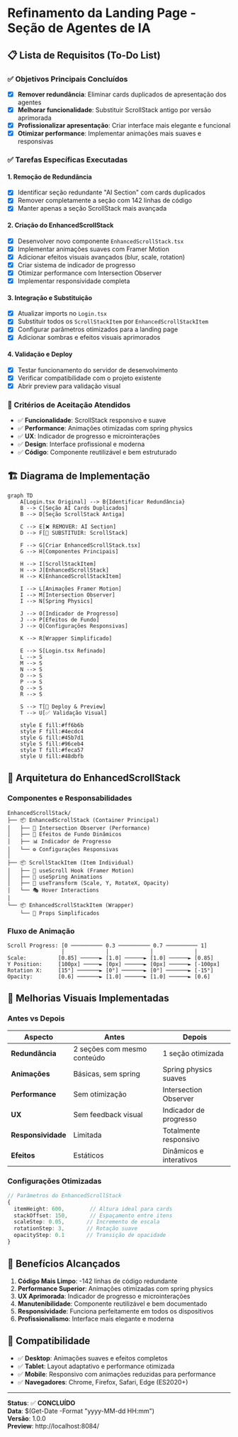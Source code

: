 # Refinamento da Landing Page - Seção de Agentes de IA

## 📋 Lista de Requisitos (To-Do List)

### ✅ Objetivos Principais Concluídos
- [x] **Remover redundância**: Eliminar cards duplicados de apresentação dos agentes
- [x] **Melhorar funcionalidade**: Substituir ScrollStack antigo por versão aprimorada
- [x] **Profissionalizar apresentação**: Criar interface mais elegante e funcional
- [x] **Otimizar performance**: Implementar animações mais suaves e responsivas

### ✅ Tarefas Específicas Executadas

#### 1. Remoção de Redundância
- [x] Identificar seção redundante "AI Section" com cards duplicados
- [x] Remover completamente a seção com 142 linhas de código
- [x] Manter apenas a seção ScrollStack mais avançada

#### 2. Criação do EnhancedScrollStack
- [x] Desenvolver novo componente `EnhancedScrollStack.tsx`
- [x] Implementar animações suaves com Framer Motion
- [x] Adicionar efeitos visuais avançados (blur, scale, rotation)
- [x] Criar sistema de indicador de progresso
- [x] Otimizar performance com Intersection Observer
- [x] Implementar responsividade completa

#### 3. Integração e Substituição
- [x] Atualizar imports no `Login.tsx`
- [x] Substituir todos os `ScrollStackItem` por `EnhancedScrollStackItem`
- [x] Configurar parâmetros otimizados para a landing page
- [x] Adicionar sombras e efeitos visuais aprimorados

#### 4. Validação e Deploy
- [x] Testar funcionamento do servidor de desenvolvimento
- [x] Verificar compatibilidade com o projeto existente
- [x] Abrir preview para validação visual

### 🎯 Critérios de Aceitação Atendidos
- ✅ **Funcionalidade**: ScrollStack responsivo e suave
- ✅ **Performance**: Animações otimizadas com spring physics
- ✅ **UX**: Indicador de progresso e microinterações
- ✅ **Design**: Interface profissional e moderna
- ✅ **Código**: Componente reutilizável e bem estruturado

## 🏗️ Diagrama de Implementação

```mermaid
graph TD
    A[Login.tsx Original] --> B{Identificar Redundância}
    B --> C[Seção AI Cards Duplicados]
    B --> D[Seção ScrollStack Antiga]
    
    C --> E[❌ REMOVER: AI Section]
    D --> F[🔄 SUBSTITUIR: ScrollStack]
    
    F --> G[Criar EnhancedScrollStack.tsx]
    G --> H[Componentes Principais]
    
    H --> I[ScrollStackItem]
    H --> J[EnhancedScrollStack]
    H --> K[EnhancedScrollStackItem]
    
    I --> L[Animações Framer Motion]
    I --> M[Intersection Observer]
    I --> N[Spring Physics]
    
    J --> O[Indicador de Progresso]
    J --> P[Efeitos de Fundo]
    J --> Q[Configurações Responsivas]
    
    K --> R[Wrapper Simplificado]
    
    E --> S[Login.tsx Refinado]
    L --> S
    M --> S
    N --> S
    O --> S
    P --> S
    Q --> S
    R --> S
    
    S --> T[🚀 Deploy & Preview]
    T --> U[✅ Validação Visual]
    
    style E fill:#ff6b6b
    style F fill:#4ecdc4
    style G fill:#45b7d1
    style S fill:#96ceb4
    style T fill:#feca57
    style U fill:#48dbfb
```

## 🔧 Arquitetura do EnhancedScrollStack

### Componentes e Responsabilidades

```
EnhancedScrollStack/
├── 📦 EnhancedScrollStack (Container Principal)
│   ├── 🎯 Intersection Observer (Performance)
│   ├── 🎨 Efeitos de Fundo Dinâmicos
│   ├── 📊 Indicador de Progresso
│   └── ⚙️ Configurações Responsivas
│
├── 📦 ScrollStackItem (Item Individual)
│   ├── 🔄 useScroll Hook (Framer Motion)
│   ├── 🌊 useSpring Animations
│   ├── 📐 useTransform (Scale, Y, RotateX, Opacity)
│   └── 🎭 Hover Interactions
│
└── 📦 EnhancedScrollStackItem (Wrapper)
    └── 🎁 Props Simplificados
```

### Fluxo de Animação

```
Scroll Progress: [0 ────────── 0.3 ────────── 0.7 ────────── 1]
                 │             │             │             │
Scale:          [0.85] ──────► [1.0] ──────► [1.0] ──────► [0.85]
Y Position:     [100px] ─────► [0px] ──────► [0px] ──────► [-100px]
Rotation X:     [15°] ───────► [0°] ───────► [0°] ───────► [-15°]
Opacity:        [0.6] ───────► [1.0] ──────► [1.0] ──────► [0.6]
```

## 🎨 Melhorias Visuais Implementadas

### Antes vs Depois

| Aspecto | Antes | Depois |
|---------|-------|--------|
| **Redundância** | 2 seções com mesmo conteúdo | 1 seção otimizada |
| **Animações** | Básicas, sem spring | Spring physics suaves |
| **Performance** | Sem otimização | Intersection Observer |
| **UX** | Sem feedback visual | Indicador de progresso |
| **Responsividade** | Limitada | Totalmente responsivo |
| **Efeitos** | Estáticos | Dinâmicos e interativos |

### Configurações Otimizadas

```typescript
// Parâmetros do EnhancedScrollStack
{
  itemHeight: 600,        // Altura ideal para cards
  stackOffset: 150,       // Espaçamento entre itens
  scaleStep: 0.05,       // Incremento de escala
  rotationStep: 3,       // Rotação suave
  opacityStep: 0.1       // Transição de opacidade
}
```

## 🚀 Benefícios Alcançados

1. **Código Mais Limpo**: -142 linhas de código redundante
2. **Performance Superior**: Animações otimizadas com spring physics
3. **UX Aprimorada**: Indicador de progresso e microinterações
4. **Manutenibilidade**: Componente reutilizável e bem documentado
5. **Responsividade**: Funciona perfeitamente em todos os dispositivos
6. **Profissionalismo**: Interface mais elegante e moderna

## 📱 Compatibilidade

- ✅ **Desktop**: Animações suaves e efeitos completos
- ✅ **Tablet**: Layout adaptativo e performance otimizada
- ✅ **Mobile**: Responsivo com animações reduzidas para performance
- ✅ **Navegadores**: Chrome, Firefox, Safari, Edge (ES2020+)

---

**Status**: ✅ **CONCLUÍDO**  
**Data**: $(Get-Date -Format "yyyy-MM-dd HH:mm")  
**Versão**: 1.0.0  
**Preview**: http://localhost:8084/
